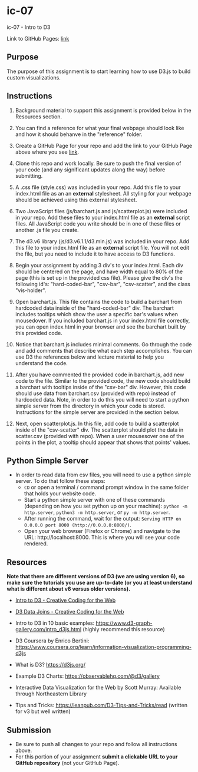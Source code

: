 # ic-07
ic-07 - Intro to D3

Link to GitHub Pages: [link](https://ds4200-s22.github.io/ic-07-kingwilson98/)

## Purpose

The purpose of this assignment is to start learning how to use D3.js to build custom visualizations.  

## Instructions

1. Background material to support this assignment is provided below in the Resources section.  

1. You can find a reference for what your final webpage should look like and how it should behanve in the "reference" folder. 

1. Create a GitHub Page for your repo and add the link to your GitHub Page above where you see [link](https://ds4200-s22.github.io/ic-07-kingwilson98/). 

1. Clone this repo and work locally. Be sure to push the final version of your code (and any significant updates along the way) before submitting. 

1. A .css file (style.css) was included in your repo. Add this file to your index.html file as an an **external** stylesheet. All styling for your webpage should be achieved using this external stylesheet.  

1. Two JavaScript files (js/barchart.js and js/scatterplot.js) were included in your repo. Add these files to your index.html file as an **external** script files. All JavaScript code you write should be in one of these files or another .js file you create. 

1. The d3.v6 library (js/d3.v6.1.1/d3.min.js) was included in your repo. Add this file to your index.html file as an **external** script file. You will not edit the file, but you need to include it to have access to D3 functions.     

1. Begin your assignment by adding 3 div's to your index.html. Each div should be centered on the page, and have width equal to 80% of the page (this is set up in the provided css file). Please give the div's the following id's: "hard-coded-bar", "csv-bar", "csv-scatter", and the class "vis-holder".  

1. Open barchart.js. This file contains the code to build a barchart from hardcoded data inside of the "hard-coded-bar" div. The barchart includes tooltips which show the user a specific bar's values when mousedover. If you included barchart.js in your index.html file correctly, you can open index.html in your browser and see the barchart built by this provided code.

1. Notice that barchart.js includes minimal comments. Go through the code and add comments that describe what each step accomplishes. You can use D3 the references below and lecture material to help you understand the code.

1. After you have commented the provided code in barchart.js, add new code to the file. Similar to the provided code, the new code should build a barchart with tooltips inside of the "csv-bar" div. However, this code should use data from barchart.csv (provided with repo) instead of hardcoded data. Note, in order to do this you will need to start a python simple server from the directory in which your code is stored. Instructions for the simple server are provided in the section below.         

1. Next, open scatterplot.js. In this file, add code to build a scatterplot inside of the "csv-scatter" div. The scatterplot should plot the data in scatter.csv (provided with repo). When a user mousesover one of the points in the plot, a tooltip should appear that shows that points' values.    

## Python Simple Server

- In order to read data from csv files, you will need to use a python simple server. To do that follow these steps:
  - `CD` or open a terminal / command prompt window in the same folder that holds your website code.
  - Start a python simple server with one of these commands (depending on how you set python up on your machine): `python -m http.server`, `python3 -m http.server`, or `py -m http.server`. 
  - After running the command, wait for the output: `Serving HTTP on 0.0.0.0 port 8000 (http://0.0.0.0:8000/)`.
  - Open your web browser (Firefox or Chrome) and navigate to the URL: http://localhost:8000. This is where you will see your code rendered. 

## Resources 

**Note that there are different versions of D3 (we are using version 6), so make sure the tutorials you use are up-to-date (or you at least understand what is different about v6 versus older versions).**

* [Intro to D3 - Creative Coding for the Web](https://www.fluidencodings.com/teaching-materials/cc-for-the-web/v1/page.php?pid=svg)

* [D3 Data Joins - Creative Coding for the Web](https://www.fluidencodings.com/teaching-materials/cc-for-the-web/v1/page.php?pid=data-joins) 

* Intro to D3 in 10 basic examples: https://www.d3-graph-gallery.com/intro_d3js.html (highly recommend this resource)

* D3 Coursera by Enrico Bertini: https://www.coursera.org/learn/information-visualization-programming-d3js

* What is D3? https://d3js.org/

* Example D3 Charts: https://observablehq.com/@d3/gallery

* Interactive Data Visualization for the Web by Scott Murray: Available through Northeastern Library

* Tips and Tricks: https://leanpub.com/D3-Tips-and-Tricks/read (written for v3 but well written)


## Submission

* Be sure to push all changes to your repo and follow all instructions above. 
* For this portion of your assignment **submit a clickable URL to your GitHub repository** (not your GitHub Page).  